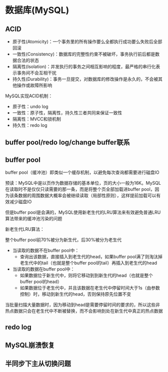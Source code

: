# 数据库(MySQL)

## ACID

- 原子性(Atomicity)：一个事务里的所有操作要么全都执行成功要么失败后全部回滚
- 一致性(Consistency)：数据库的完整性约束不被破坏，事务执行前后都是数据合法的状态
- 隔离性(Isolation)：并发执行的事务之间相互影响的程度，最严格的串行化表示事务间不会互相干扰
- 持久性(Durability)：事务一旦提交，对数据库的修改操作是永久的，不会被其他操作或故障所影响

MySQL实现ACID机制：

- 原子性：undo log
- 一致性：原子性，隔离性，持久性三者共同来保证一致性
- 隔离性：MVCC和锁机制
- 持久性：redo log

## buffer pool/redo log/change buffer联系

## buffer pool

buffer pool（缓冲池）即类似一个缓存机制，以避免每次查询都需要进行磁盘IO

预读：MySQL中是以页作为数据存储的基本单位，页的大小一般为16K。MySQL在读取时不是仅仅只读需要的那一条，而是将整个页全部加载进buffer pool，因为该条数据的周围数据大概率会被继续读取（局部性原则），这样提前加载可以有效减少磁盘IO

但是buffer pool是会满的，MySQL使用新老生代的LRU算法来有效避免普通LRU算法带来的缓冲池污染的问题

新老生代LRU算法：

整个buffer pool前70%被分为新生代，后30%被分为老生代
- 当读取的数据不在buffer pool中：
    - 查询出该数据，直接插入到老生代的head，如果buffer pool满了则淘汰掉老生代中的tail（也就是整个buffer pool的tail）再插入到老生代的head
- 当读取的数据在buffer pool中：
    - 如果数据位于新生代中，则将它移动到到新生代的head（也就是整个buffer pool的head）
    - 如果数据位于老生代中，并且该数据在老生代中停留时间大于1s（由参数控制）时，移动到新生代的head，否则保持原先位置不变

当批量扫描大量数据时，因为移动到head是需要停留时间的要求的，所以这些非热点数据只会在老生代中不断被替换，而不会影响到处在新生代中真正的热点数据

## redo log

## MySQL崩溃恢复

## 半同步下主从切换问题

